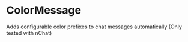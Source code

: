 # ColorMessage
Adds configurable color prefixes to chat messages automatically (Only tested with nChat)
